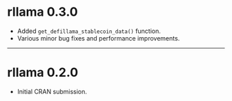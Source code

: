 # rllama 0.3.0

* Added `get_defillama_stablecoin_data()` function.
* Various minor bug fixes and performance improvements.

---

# rllama 0.2.0

* Initial CRAN submission.

